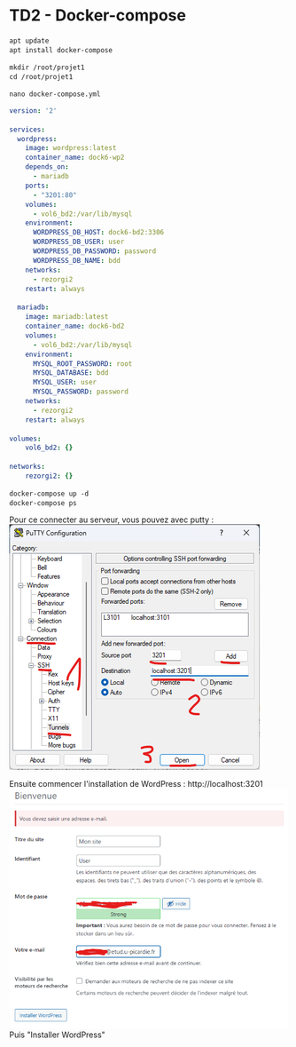 # TD2 - Docker-compose  

`apt update`  
`apt install docker-compose`  

`mkdir /root/projet1`  
`cd /root/projet1`  

`nano docker-compose.yml`
```yml
version: '2'

services:  
  wordpress:
    image: wordpress:latest
    container_name: dock6-wp2
    depends_on:
      - mariadb
    ports:
      - "3201:80"
    volumes:
      - vol6_bd2:/var/lib/mysql
    environment:
      WORDPRESS_DB_HOST: dock6-bd2:3306
      WORDPRESS_DB_USER: user
      WORDPRESS_DB_PASSWORD: password
      WORDPRESS_DB_NAME: bdd
    networks:
      - rezorgi2
    restart: always
  
  mariadb:
    image: mariadb:latest
    container_name: dock6-bd2
    volumes:
      - vol6_bd2:/var/lib/mysql
    environment:
      MYSQL_ROOT_PASSWORD: root
      MYSQL_DATABASE: bdd
      MYSQL_USER: user
      MYSQL_PASSWORD: password
    networks:
      - rezorgi2
    restart: always

volumes:
    vol6_bd2: {}
    
networks:
    rezorgi2: {}
```

`docker-compose up -d`  
`docker-compose ps`  

Pour ce connecter au serveur, vous pouvez avec putty :   
![img.png](Images/img4.png)

Ensuite commencer l'installation de WordPress :
http://localhost:3201
![img.png](Images/img3.png)
Puis "Installer WordPress"